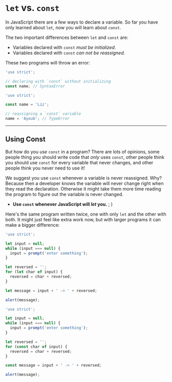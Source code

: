 # `let` vs. `const`

In JavaScript there are a few ways to declare a variable. So far you have only learned about `let`, now you will learn about `const`.

The two important differences between `let` and `const` are:

- Variables declared with `const` _must be initialized_.
- Variables declared with `const` _can not be reassigned_.

These two programs will throw an error:

```js
'use strict';

// declaring with `const` without initializing
const name; // SyntaxError
```

```js
'use strict';

const name = 'Liz';

// reassigning a `const` variable
name = 'Ayoub'; // TypeError
```

---

## Using Const

But how do you _use_ `const` in a program? There are lots of opinions, some people thing you should write code that _only_ uses `const`, other people think you should use `const` for every variable that never changes, and other people think you never need to use it!

We suggest you use `const` whenever a variable is never reassigned. Why? Because then a developer knows the variable will never change right when they read the declaration. Otherwise it might take them more time reading the program to figure out the variable is never changed.

- **Use `const` whenever JavaScript will _let_ you.** ; )

Here's the same program written twice, one with only `let` and the other with both. It might just feel like extra work now, but with larger programs it can make a bigger difference:

```js
'use strict';

let input = null;
while (input === null) {
  input = prompt('enter something');
}

let reversed = '';
for (let char of input) {
  reversed = char + reversed;
}

let message = input + ' -> ' + reversed;

alert(message);
```

```js
'use strict';

let input = null;
while (input === null) {
  input = prompt('enter something');
}

let reversed = '';
for (const char of input) {
  reversed = char + reversed;
}

const message = input + ' -> ' + reversed;

alert(message);
```
